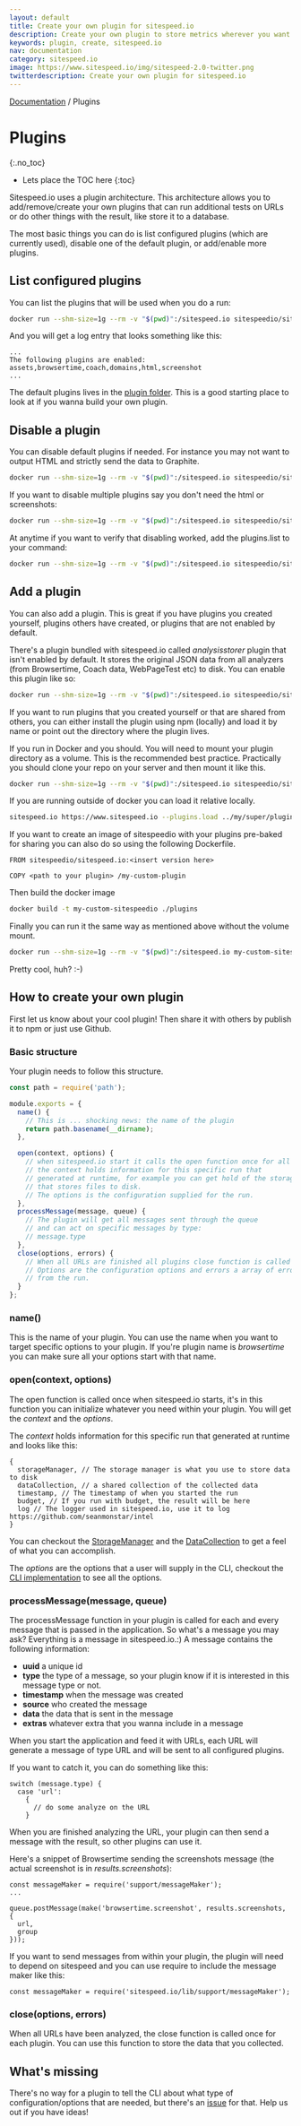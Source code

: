 ```yaml
---
layout: default
title: Create your own plugin for sitespeed.io
description: Create your own plugin to store metrics wherever you want or to test other things.
keywords: plugin, create, sitespeed.io
nav: documentation
category: sitespeed.io
image: https://www.sitespeed.io/img/sitespeed-2.0-twitter.png
twitterdescription: Create your own plugin for sitespeed.io
---
```

[Documentation]({{site.baseurl}}/documentation/sitespeed.io/) / Plugins

# Plugins
{:.no_toc}

* Lets place the TOC here
{:toc}

Sitespeed.io uses a plugin architecture. This architecture allows you to add/remove/create your own plugins that can run additional tests on URLs or do other things with the result, like store it to a database.

The most basic things you can do is list configured plugins (which are currently used), disable one of the default plugin, or add/enable more plugins.

## List configured plugins
You can list the plugins that will be used when you do a run:

~~~bash
docker run --shm-size=1g --rm -v "$(pwd)":/sitespeed.io sitespeedio/sitespeed.io --plugins.list https://en.wikipedia.org/wiki/Barack_Obama
~~~

And you will get a log entry that looks something like this:

~~~
...
The following plugins are enabled: assets,browsertime,coach,domains,html,screenshot
...
~~~

The default plugins lives in the [plugin folder](https://github.com/sitespeedio/sitespeed.io/tree/master/lib/plugins). This is a good starting place to look at if you wanna build your own plugin.

## Disable a plugin
You can disable default plugins if needed. For instance you may not want to output HTML and strictly send the data to Graphite.

~~~bash
docker run --shm-size=1g --rm -v "$(pwd)":/sitespeed.io sitespeedio/sitespeed.io https://www.sitespeed.io --plugins.disable html
~~~

If you want to disable multiple plugins say you don't need the html or screenshots:

~~~bash
docker run --shm-size=1g --rm -v "$(pwd)":/sitespeed.io sitespeedio/sitespeed.io https://www.sitespeed.io --plugins.disable html screenshot
~~~

At anytime if you want to verify that disabling worked, add the plugins.list to your command:

~~~bash
docker run --shm-size=1g --rm -v "$(pwd)":/sitespeed.io sitespeedio/sitespeed.io https://www.sitespeed.io --plugins.disable html screenshot --plugins.list
~~~

## Add a plugin
You can also add a plugin. This is great if you have plugins you created yourself, plugins others have created, or plugins that are not enabled by default.

There's a plugin bundled with sitespeed.io called *analysisstorer* plugin that isn't enabled by default. It stores the original JSON data from all analyzers (from Browsertime, Coach data, WebPageTest etc) to disk. You can enable this plugin like so:

~~~bash
docker run --shm-size=1g --rm -v "$(pwd)":/sitespeed.io sitespeedio/sitespeed.io https://www.sitespeed.io --plugins.load analysisstorer
~~~

If you want to run plugins that you created yourself or that are shared from others, you can either install the plugin using npm (locally) and load it by name or point out the directory where the plugin lives.

If you run in Docker and you should. You will need to mount your plugin directory as a volume. This is the recommended best practice. Practically you should clone your repo on your server and then mount it like this.

~~~bash
docker run --shm-size=1g --rm -v "$(pwd)":/sitespeed.io sitespeedio/sitespeed.io -b firefox --plugins.load /sitespeed.io/myplugin -n 1 https://www.sitespeed.io/
~~~

If you are running outside of docker you can load it relative locally.

~~~bash
sitespeed.io https://www.sitespeed.io --plugins.load ../my/super/plugin
~~~

If you want to create an image of sitespeedio with your plugins pre-baked for sharing you can also do so using the following Dockerfile.

~~~
FROM sitespeedio/sitespeed.io:<insert version here>

COPY <path to your plugin> /my-custom-plugin
~~~

Then build the docker image

~~~bash
docker build -t my-custom-sitespeedio ./plugins
~~~

Finally you can run it the same way as mentioned above without the volume mount.

~~~bash
docker run --shm-size=1g --rm -v "$(pwd)":/sitespeed.io my-custom-sitespeedio firefox --plugins.load /my-custom-plugin --my-custom-plugin.option test -n 1 https://www.sitespeed.io/
~~~

Pretty cool, huh? :-)

## How to create your own plugin
First let us know about your cool plugin! Then share it with others by publish it to npm or just use Github.

### Basic structure
Your plugin needs to follow this structure.

~~~javascript
const path = require('path');

module.exports = {
  name() {
    // This is ... shocking news: the name of the plugin
    return path.basename(__dirname);
  },

  open(context, options) {
    // when sitespeed.io start it calls the open function once for all plugins
    // the context holds information for this specific run that
    // generated at runtime, for example you can get hold of the storageManager
    // that stores files to disk.
    // The options is the configuration supplied for the run.
  },
  processMessage(message, queue) {
    // The plugin will get all messages sent through the queue
    // and can act on specific messages by type:
    // message.type
  },
  close(options, errors) {
    // When all URLs are finished all plugins close function is called once.
    // Options are the configuration options and errors a array of errors
    // from the run.
  }
};
~~~

### name()
This is the name of your plugin. You can use the name when you want to target specific options to your plugin. If you're plugin name is *browsertime* you can make sure all your options start with that name.

### open(context, options)
The open function is called once when sitespeed.io starts, it's in this function you can initialize whatever you need within your plugin. You will get the *context* and the *options*.

The *context* holds information for this specific run that generated at runtime and looks like this:

~~~
{
  storageManager, // The storage manager is what you use to store data to disk
  dataCollection, // a shared collection of the collected data
  timestamp, // The timestamp of when you started the run
  budget, // If you run with budget, the result will be here
  log // The logger used in sitespeed.io, use it to log https://github.com/seanmonstar/intel
}
~~~

You can checkout the [StorageManager](https://github.com/sitespeedio/sitespeed.io/blob/master/lib/support/resultsStorage/storageManager.js) and the [DataCollection](https://github.com/sitespeedio/sitespeed.io/blob/master/lib/support/dataCollection.js) to get a feel of what you can accomplish.

The *options* are the options that a user will supply in the CLI, checkout the [CLI implementation](https://github.com/sitespeedio/sitespeed.io/blob/master/lib/support/cli.js) to see all the options.

### processMessage(message, queue)
The processMessage function in your plugin is called for each and every message that is passed in the application. So what's a message you may ask? Everything is a message in sitespeed.io.:) A message contains the following information:

 * **uuid** a unique id
 * **type** the type of a message, so your plugin know if it is interested in this message type or not.
 * **timestamp** when the message was created
 * **source** who created the message
 * **data** the data that is sent in the message
 * **extras** whatever extra that you wanna include in a message

When you start the application and feed it with URLs, each URL will generate a message of type URL and will be sent to all configured plugins.

If you want to catch it, you can do something like this:

~~~
switch (message.type) {
  case 'url':
    {
      // do some analyze on the URL
    }
~~~

When you are finished analyzing the URL, your plugin can then send a message with the result, so other plugins can use it.

Here's a snippet of Browsertime sending the screenshots message (the actual screenshot is in *results.screenshots*):

~~~
const messageMaker = require('support/messageMaker');
...

queue.postMessage(make('browsertime.screenshot', results.screenshots, {
  url,
  group
}));
~~~

If you want to send messages from within your plugin, the plugin will need to depend on sitespeed and you can use require to include the message maker like this:

~~~
const messageMaker = require('sitespeed.io/lib/support/messageMaker');
~~~


### close(options, errors)
When all URLs have been analyzed, the close function is called once for each plugin. You can use this function to store the data that you collected.

## What's missing
There's no way for a plugin to tell the CLI about what type of configuration/options that are needed, but there's an [issue](https://github.com/sitespeedio/sitespeed.io/issues/1065) for that. Help us out if you have ideas!
